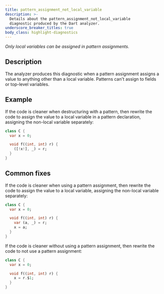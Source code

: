 ```yaml
---
title: pattern_assignment_not_local_variable
description: >-
  Details about the pattern_assignment_not_local_variable
  diagnostic produced by the Dart analyzer.
underscore_breaker_titles: true
body_class: highlight-diagnostics
---
```


_Only local variables can be assigned in pattern assignments._

## Description

The analyzer produces this diagnostic when a pattern assignment assigns a
value to anything other than a local variable. Patterns can't assign to
fields or top-level variables.

## Example

If the code is cleaner when destructuring with a pattern, then rewrite the
code to assign the value to a local variable in a pattern declaration,
assigning the non-local variable separately:

```dart
class C {
  var x = 0;

  void f((int, int) r) {
    ([!x!], _) = r;
  }
}
```

## Common fixes

If the code is cleaner when using a pattern assignment, then rewrite the
code to assign the value to a local variable, assigning the non-local
variable separately:

```dart
class C {
  var x = 0;

  void f((int, int) r) {
    var (a, _) = r;
    x = a;
  }
}
```

If the code is cleaner without using a pattern assignment, then rewrite
the code to not use a pattern assignment:

```dart
class C {
  var x = 0;

  void f((int, int) r) {
    x = r.$1;
  }
}
```
